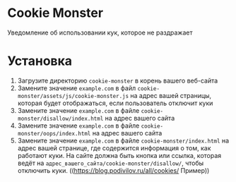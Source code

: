 # Cookie Monster
Уведомление об использовании кук, которое не раздражает

# Установка

1. Загрузите директорию `cookie-monster` в корень вашего веб-сайта
2. Замените значение `example.com` в файл `cookie-monster/assets/js/cookie-monster.js` на адрес вашей страницы, которая будет отображаться, если пользователь отключит куки
3. Замените значение `example.com` в файле `cookie-monster/disallow/index.html` на адрес вашего сайта
4. Замените значение `example.com` в файле `cookie-monster/oops/index.html` на адрес вашего сайта
5. Замените значение `example.com` в файле `cookie-monster/index.html` на адрес вашей странице, где содержится информация о том, как работают куки. На сайте должна быть кнопка или ссылка, которая ведёт на `адрес_вашего_сайта/cookie-monster/disallow/`, чтобы отключить куки. ((https://blog.podivilov.ru/all/cookies/ Пример))
